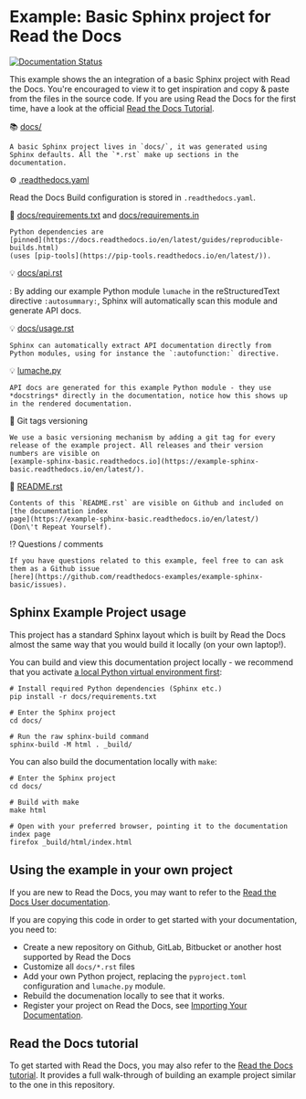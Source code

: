 Example: Basic Sphinx project for Read the Docs
===============================================

[![Documentation Status](https://readthedocs.org/projects/example-sphinx-basic/badge/?version=latest)](https://example-sphinx-basic.readthedocs.io/en/latest/?badge=latest)

This example shows the an integration of a basic Sphinx project with
Read the Docs. You\'re encouraged to view it to get inspiration and copy
& paste from the files in the source code. If you are using Read the
Docs for the first time, have a look at the official [Read the Docs
Tutorial](https://docs.readthedocs.io/en/stable/tutorial/index.html).

📚 [docs/](https://github.com/readthedocs-examples/example-sphinx-basic/blob/main/docs/)

    A basic Sphinx project lives in `docs/`, it was generated using
    Sphinx defaults. All the `*.rst` make up sections in the
    documentation.

⚙️ [.readthedocs.yaml](https://github.com/readthedocs-examples/example-sphinx-basic/blob/main/.readthedocs.yaml)

   Read the Docs Build configuration is stored in `.readthedocs.yaml`.

📍 [docs/requirements.txt](https://github.com/readthedocs-examples/example-sphinx-basic/blob/main/docs/requirements.txt) and [docs/requirements.in](https://github.com/readthedocs-examples/example-sphinx-basic/blob/main/docs/requirements.in)

    Python dependencies are
    [pinned](https://docs.readthedocs.io/en/latest/guides/reproducible-builds.html)
    (uses [pip-tools](https://pip-tools.readthedocs.io/en/latest/)).

💡 [docs/api.rst](https://github.com/readthedocs-examples/example-sphinx-basic/blob/main/docs/api.rst)

:   By adding our example Python module `lumache` in the
    reStructuredText directive `:autosummary:`, Sphinx will
    automatically scan this module and generate API docs.

💡 [docs/usage.rst](https://github.com/readthedocs-examples/example-sphinx-basic/blob/main/docs/usage.rst)

    Sphinx can automatically extract API documentation directly from
    Python modules, using for instance the `:autofunction:` directive.

💡 [lumache.py](https://github.com/readthedocs-examples/example-sphinx-basic/blob/main/lumache.py)

    API docs are generated for this example Python module - they use
    *docstrings* directly in the documentation, notice how this shows up
    in the rendered documentation.

🔢 Git tags versioning

    We use a basic versioning mechanism by adding a git tag for every
    release of the example project. All releases and their version
    numbers are visible on
    [example-sphinx-basic.readthedocs.io](https://example-sphinx-basic.readthedocs.io/en/latest/).

📜 [README.rst](https://github.com/readthedocs-examples/example-sphinx-basic/blob/main/README.rst)

    Contents of this `README.rst` are visible on Github and included on
    [the documentation index
    page](https://example-sphinx-basic.readthedocs.io/en/latest/)
    (Don\'t Repeat Yourself).

⁉️ Questions / comments

    If you have questions related to this example, feel free to can ask
    them as a Github issue
    [here](https://github.com/readthedocs-examples/example-sphinx-basic/issues).

Sphinx Example Project usage
----------------------------

This project has a standard Sphinx layout which is built by Read the
Docs almost the same way that you would build it locally (on your own
laptop!).

You can build and view this documentation project locally - we recommend
that you activate [a local Python virtual environment
first](https://packaging.python.org/en/latest/guides/installing-using-pip-and-virtual-environments/#creating-a-virtual-environment):

``` {.console}
# Install required Python dependencies (Sphinx etc.)
pip install -r docs/requirements.txt

# Enter the Sphinx project
cd docs/

# Run the raw sphinx-build command
sphinx-build -M html . _build/
```

You can also build the documentation locally with `make`:

``` {.console}
# Enter the Sphinx project
cd docs/

# Build with make
make html

# Open with your preferred browser, pointing it to the documentation index page
firefox _build/html/index.html
```

Using the example in your own project
-------------------------------------

If you are new to Read the Docs, you may want to refer to the [Read the
Docs User documentation](https://docs.readthedocs.io/).

If you are copying this code in order to get started with your
documentation, you need to:

-   Create a new repository on Github, GitLab, Bitbucket or another host
    supported by Read the Docs
-   Customize all `docs/*.rst` files
-   Add your own Python project, replacing the `pyproject.toml`
    configuration and `lumache.py` module.
-   Rebuild the documenation locally to see that it works.
-   Register your project on Read the Docs, see [Importing Your
    Documentation](https://docs.readthedocs.io/en/stable/intro/import-guide.html).

Read the Docs tutorial
----------------------

To get started with Read the Docs, you may also refer to the [Read the
Docs tutorial](https://docs.readthedocs.io/en/stable/tutorial/). It
provides a full walk-through of building an example project similar to
the one in this repository.
